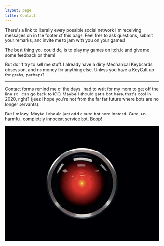 ```yaml
---
layout: page
title: Contact
---
```


There's a link to literally every possible social network I'm receiving messages on in the footer of this page. Feel free to ask questions, submit your remarks, and invite me to jam with you on your games!

The best thing you could do, is to play my games on [itch.io](https://abbabon.itch.io/) and give me some feedback on them!

But don't try to sell me stuff. I already have a dirty Mechanical Keyboards obsession, and no money for anything else. Unless you have a KeyCult up for grabs, perhaps?

---

Contact forms remind me of the days I had to wait for my mom to get off the line so I can go back to ICQ. Maybe I should get a bot here, that's cool in 2020, right? (jeez I hope you're not from the far far future where bots are no longer servants).

But I'm lazy. Maybe I should just add a cute bot here instead. Cute, un-harmful, completely innocent service bot. Boop!

![Hello Human](/assets/img/hal9000.jpg)
